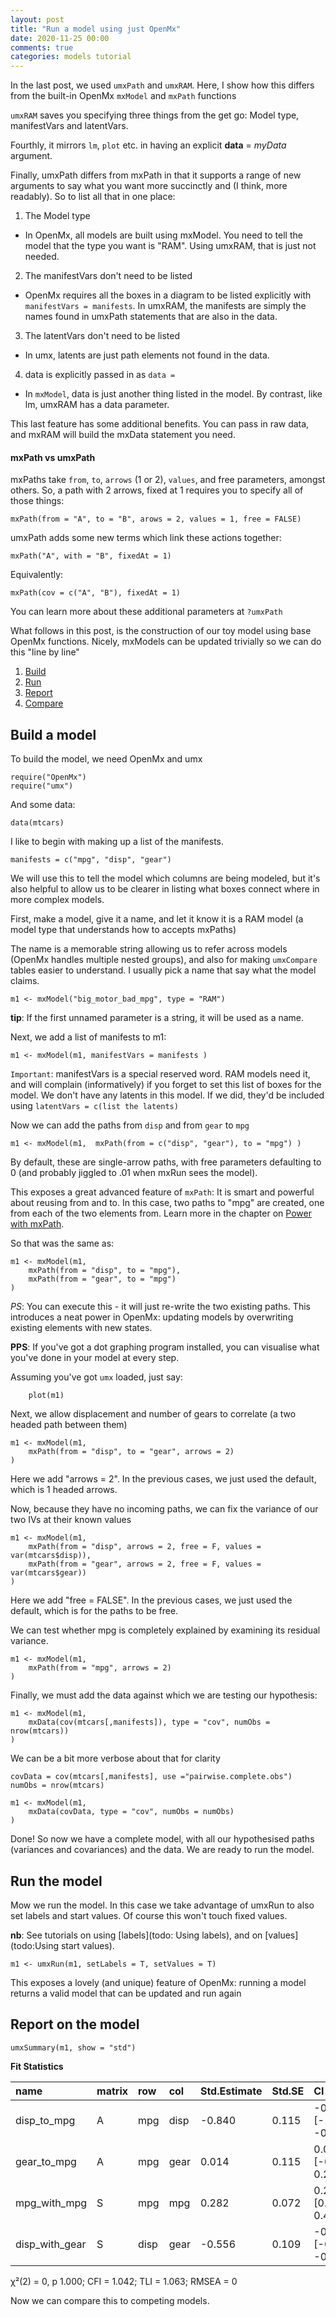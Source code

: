 ```yaml
---
layout: post
title: "Run a model using just OpenMx"
date: 2020-11-25 00:00
comments: true
categories: models tutorial
---
```


In the last post, we used `umxPath` and `umxRAM`. Here, I show how this differs from the built-in OpenMx `mxModel` and `mxPath` functions

`umxRAM` saves you specifying three things from the get go: Model type, manifestVars and latentVars. 

Fourthly, it mirrors `lm`, `plot` etc. in having an explicit **data** = *myData* argument.

Finally, umxPath differs from mxPath in that it supports a range of new arguments to say what you want more succinctly and (I think, more readably).
So to list all that in one place:

1. The Model type
 * In OpenMx, all models are built using mxModel. You need to tell the model that the type you want is "RAM". Using umxRAM, that is just not needed.
2. The manifestVars don't need to be listed
 * OpenMx requires all the boxes in a diagram to be listed explicitly with `manifestVars = manifests`. In umxRAM, the manifests are simply the names found in umxPath statements that are also in the data.
3. The latentVars don't need to be listed
 * In umx, latents are just path elements not found in the data.
4. data is explicitly passed in as `data = `
 * In `mxModel`, data is just another thing listed in the model. By contrast, like lm, umxRAM has a data parameter.

This last feature has some additional benefits. You can pass in raw data, and mxRAM will build the mxData statement you need.

#### mxPath vs umxPath

mxPaths take `from`, `to`, `arrows` (1 or 2), `values`, and free parameters, amongst others. So, a path with 2 arrows, fixed at 1 requires you to specify all of those things:

```splus
mxPath(from = "A", to = "B", arows = 2, values = 1, free = FALSE)
```

umxPath adds some new terms which link these actions together:

```splus
mxPath("A", with = "B", fixedAt = 1)
```

Equivalently:

```splus
mxPath(cov = c("A", "B"), fixedAt = 1)
```

You can learn more about these additional parameters at `?umxPath`

What follows in this post, is the construction of our toy model using base OpenMx functions. Nicely, mxModels can be updated trivially so we can do this "line by line"

1. [Build](#build)
2. [Run](#run)
3. [Report](#report)
4. [Compare](#compare)

<a name="build"></a>
## Build a model

To build the model, we need OpenMx and umx

``` splus
require("OpenMx")
require("umx")
```
And some data:

``` splus
data(mtcars)
```

I like to begin with making up a list of the manifests.

``` splus
manifests = c("mpg", "disp", "gear")
```

We will use this to tell the model which columns are being modeled, but it's also helpful to allow us to be clearer in listing what boxes connect where in more complex models.

First, make a model, give it a name, and let it know it is a RAM model (a model type that understands how to accepts mxPaths)

The name is a memorable string allowing us to refer across models (OpenMx handles multiple nested groups), and also for making `umxCompare` tables easier to understand. I usually pick a name that say what the model claims.

``` splus
m1 <- mxModel("big_motor_bad_mpg", type = "RAM")
```

**tip**: If the first unnamed parameter is a string, it will be used as a name.

Next, we add a list of manifests to m1:

``` splus
m1 <- mxModel(m1, manifestVars = manifests )
```

`Important`: manifestVars is a special reserved word. RAM models need it, and will complain (informatively) if you forget to set this list of boxes for the model.
We don't have any latents in this model. If we did, they'd be included using `latentVars = c(list the latents)`

Now we can add the paths from `disp` and from `gear` to `mpg`

``` splus
m1 <- mxModel(m1,  mxPath(from = c("disp", "gear"), to = "mpg") )
```
By default, these are single-arrow paths, with free parameters defaulting to 0 (and probably jiggled to .01 when mxRun sees the model).

This exposes a great advanced feature of `mxPath`: It is smart and powerful about reusing from and to. In this case, two paths to "mpg" are created, one from each of the two elements from. Learn more in the chapter on [Power with mxPath](todo).

So that was the same as:

``` splus
m1 <- mxModel(m1,
	mxPath(from = "disp", to = "mpg"),
	mxPath(from = "gear", to = "mpg")
)
```

*PS*: You can execute this - it will just re-write the two existing paths. This introduces a neat power in OpenMx: updating models by overwriting existing elements with new states.

**PPS**: If you've got a dot graphing program installed, you can visualise what you've done in your model at every step.

Assuming you've got `umx` loaded, just say:

``` splus
	plot(m1)
```

Next, we allow displacement and number of gears to correlate (a two headed path between them)

``` splus
m1 <- mxModel(m1,
	mxPath(from = "disp", to = "gear", arrows = 2)
)
```

Here we add "arrows = 2". In the previous cases, we just used the default, which is 1 headed arrows.

Now, because they have no incoming paths, we can fix the variance of our two IVs at their known values

``` splus
m1 <- mxModel(m1,
	mxPath(from = "disp", arrows = 2, free = F, values = var(mtcars$disp)),
	mxPath(from = "gear", arrows = 2, free = F, values = var(mtcars$gear))
)
```
Here we add "free = FALSE". In the previous cases, we just used the default, which is for the paths to be free.

We can test whether mpg is completely explained by examining its residual variance.

``` splus
m1 <- mxModel(m1,
	mxPath(from = "mpg", arrows = 2)
)
```

Finally, we must add the data against which we are testing our hypothesis:

``` splus
m1 <- mxModel(m1,
	mxData(cov(mtcars[,manifests]), type = "cov", numObs = nrow(mtcars))
)
```

We can be a bit more verbose about that for clarity

``` splus
covData = cov(mtcars[,manifests], use ="pairwise.complete.obs")
numObs = nrow(mtcars)

m1 <- mxModel(m1,
	mxData(covData, type = "cov", numObs = numObs)
)
```
Done! So now we have a complete model, with all our hypothesised paths (variances and covariances) and the data. We are ready to run the model.

<a name="run"></a>
## Run the model

Mow we run the model. In this case we take advantage of umxRun to also set labels and start values. Of course this won't touch fixed values.

**nb**: See tutorials on using [labels](todo: Using labels), and on [values](todo:Using start values).

``` splus
m1 <- umxRun(m1, setLabels = T, setValues = T)
```

This exposes a lovely (and unique) feature of OpenMx: running a model returns a valid model that can be updated and run again 
<!-- TODO  sidebar -->

<a name="report"></a>
## Report on the model

``` splus
umxSummary(m1, show = "std")
```

**Fit Statistics**

| name           | matrix | row  | col  | Std.Estimate | Std.SE | CI                   |
|:---------------|:-------|:-----|:-----|:-------------|:-------|:---------------------|
| disp_to_mpg    | A      | mpg  | disp | -0.840       | 0.115  | -0.84 [-1.06, -0.62] |
| gear_to_mpg    | A      | mpg  | gear | 0.014        | 0.115  | 0.01 [-0.21, 0.24]   |
| mpg_with_mpg   | S      | mpg  | mpg  | 0.282        | 0.072  | 0.28 [0.14, 0.42]    |
| disp_with_gear | S      | disp | gear | -0.556       | 0.109  | -0.56 [-0.77, -0.34] |


χ²(2) = 0, p 1.000; CFI = 1.042; TLI = 1.063; RMSEA = 0

Now we can compare this to competing models.